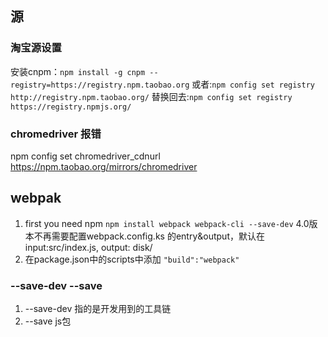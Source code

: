 ## 源
### 淘宝源设置
安装cnpm：`npm install -g cnpm --registry=https://registry.npm.taobao.org`
或者:`npm config set registry http://registry.npm.taobao.org/`
替换回去:`npm config set registry https://registry.npmjs.org/`
### chromedriver 报错
npm config set chromedriver_cdnurl https://npm.taobao.org/mirrors/chromedriver

## webpak
1. first you need npm
`npm install webpack webpack-cli --save-dev`
4.0版本不再需要配置webpack.config.ks 的entry&output，默认在input:src/index.js,
output: disk/
2. 在package.json中的scripts中添加
   `"build":"webpack"`
### --save-dev --save
1. --save-dev 指的是开发用到的工具链
2. --save js包